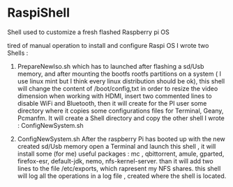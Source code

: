 # RaspiShell
Shell used to customize a fresh flashed Raspberry pi OS 

tired of manual operation to install and configure Raspi OS I wrote two Shells :

1) PrepareNewIso.sh 
which has to launched after flashing a sd/Usb memory, and after mounting the bootfs rootfs partitions on a system ( I use linux mint but I think every linux distribution should be ok), this shell will change the content of /boot/config,txt in order to resize the video dimension when working with HDMI, insert two commented lines to disable WiFi and Bluetooth, then it will create for the PI user some directory where it copies some configurations files for Terminal, Geany, Pcmanfm. It will create a Shell directory and copy the other shell I wrote : ConfigNewSystem.sh

2) ConfigNewSystem.sh
After the raspberry Pi has booted up with the new created sd/Usb memory open a Terminal and launch this shell , it will install some (for me) useful packages : mc , qbittorrent, amule, gparted, firefox-esr, default-jdk, nemo,  nfs-kernel-server. than it will add two lines to the file /etc/exports, which rapresent my NFS shares.
this shell will log all the operations in a log file , created where the shell is located. 
